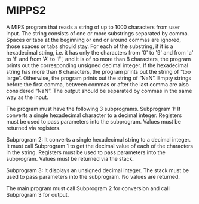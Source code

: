 # MIPPS2
A MIPS program that reads a string of up to 1000 characters from user input.
The string consists of one or more substrings separated by comma. Spaces or tabs at the
beginning or end or around commas are ignored, those spaces or tabs should stay. For each
of the substring, if it is a hexadecimal string, i.e. it has only the characters from '0' to '9'
and from 'a' to 'f' and from 'A' to 'F', and it is of no more than 8 characters, the program
prints out the corresponding unsigned decimal integer. If the hexadecimal string has more
than 8 characters, the program prints out the string of “too large”. Otherwise, the program
prints out the string of “NaN”. Empty strings before the first comma, between commas or
after the last comma are also considered “NaN”. The output should be separated by
commas in the same way as the input.

The program must have the following 3 subprograms.
Subprogram 1:
It converts a single hexadecimal character to a decimal integer. Registers must be used
to pass parameters into the subprogram. Values must be returned via registers.

Subprogram 2:
It converts a single hexadecimal string to a decimal integer. It must call Subprogram 1
to get the decimal value of each of the characters in the string. Registers must be used
to pass parameters into the subprogram. Values must be returned via the stack.

Subprogram 3:
It displays an unsigned decimal integer. The stack must be used to pass parameters into
the subprogram. No values are returned.

The main program must call Subprogram 2 for conversion and call Subprogram 3 for
output.
